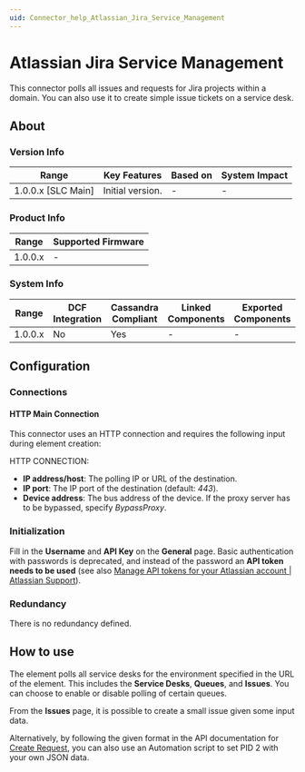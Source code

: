 ```yaml
---
uid: Connector_help_Atlassian_Jira_Service_Management
---
```


# Atlassian Jira Service Management

This connector polls all issues and requests for Jira projects within a domain. You can also use it to create simple issue tickets on a service desk.

## About

### Version Info

| Range              | Key Features     | Based on | System Impact |
|--------------------|------------------|----------|---------------|
| 1.0.0.x [SLC Main] | Initial version. | -        | -             |

### Product Info

| Range   | Supported Firmware |
|---------|--------------------|
| 1.0.0.x | -                  |

### System Info

| Range   | DCF Integration | Cassandra Compliant | Linked Components | Exported Components |
|---------|-----------------|---------------------|-------------------|---------------------|
| 1.0.0.x | No              | Yes                 | -                 | -                   |

## Configuration

### Connections

#### HTTP Main Connection

This connector uses an HTTP connection and requires the following input during element creation:

HTTP CONNECTION:

- **IP address/host**: The polling IP or URL of the destination.
- **IP port**: The IP port of the destination (default: *443*).
- **Device address**: The bus address of the device. If the proxy server has to be bypassed, specify *BypassProxy*.

### Initialization

Fill in the **Username** and **API Key** on the **General** page. Basic authentication with passwords is deprecated, and instead of the password an **API token needs to be used** (see also [Manage API tokens for your Atlassian account \| Atlassian Support](https://support.atlassian.com/atlassian-account/docs/manage-api-tokens-for-your-atlassian-account/)).

### Redundancy

There is no redundancy defined.

## How to use

The element polls all service desks for the environment specified in the URL of the element. This includes the **Service Desks**, **Queues**, and **Issues**. You can choose to enable or disable polling of certain queues.

From the **Issues** page, it is possible to create a small issue given some input data.

Alternatively, by following the given format in the API documentation for [Create Request](https://developer.atlassian.com/cloud/jira/service-desk/rest/api-group-request/#api-rest-servicedeskapi-request-post), you can also use an Automation script to set PID 2 with your own JSON data.
